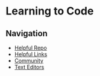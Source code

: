 <h1>Learning to Code</h1>

<h2>Navigation</h2>

<ul>
  <li><a href="pages/helpful-repos.md"/>Helpful Repo</li>
  <li><a href="pages/helpful-links.md"/>Helpful Links</li>
  <li><a href="pages/community.md"/>Community</li>
  <li><a href="pages/text-editors.md"/>Text Editors</li>
</ul>
